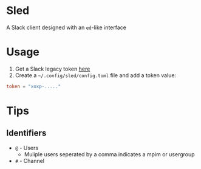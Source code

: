 # Sled

A Slack client designed with an `ed`-like interface

# Usage

1. Get a Slack legacy token [here](https://api.slack.com/docs/oauth-test-tokens)
2. Create a `~/.config/sled/config.toml` file and add a token value:

```toml
token = "xoxp-....."
```

# Tips

## Identifiers

* `@` - Users
    * Muliple users seperated by a comma indicates a mpim or usergroup
* `#` - Channel
